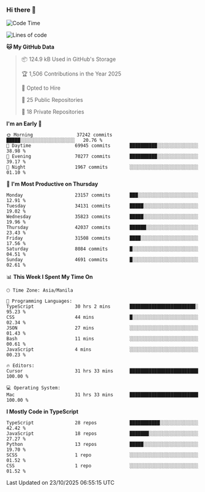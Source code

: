 ### Hi there 👋

<!--START_SECTION:waka-->
![Code Time](http://img.shields.io/badge/Code%20Time-2%2C251%20hrs%204%20mins-blue)

![Lines of code](https://img.shields.io/badge/From%20Hello%20World%20I%27ve%20Written-68.8%20million%20lines%20of%20code-blue)

**🐱 My GitHub Data** 

> 📦 124.9 kB Used in GitHub's Storage 
 > 
> 🏆 1,506 Contributions in the Year 2025
 > 
> 💼 Opted to Hire
 > 
> 📜 25 Public Repositories 
 > 
> 🔑 18 Private Repositories 
 > 
**I'm an Early 🐤** 

```text
🌞 Morning                37242 commits       █████░░░░░░░░░░░░░░░░░░░░   20.76 % 
🌆 Daytime                69945 commits       ██████████░░░░░░░░░░░░░░░   38.98 % 
🌃 Evening                70277 commits       ██████████░░░░░░░░░░░░░░░   39.17 % 
🌙 Night                  1967 commits        ░░░░░░░░░░░░░░░░░░░░░░░░░   01.10 % 
```
📅 **I'm Most Productive on Thursday** 

```text
Monday                   23157 commits       ███░░░░░░░░░░░░░░░░░░░░░░   12.91 % 
Tuesday                  34131 commits       █████░░░░░░░░░░░░░░░░░░░░   19.02 % 
Wednesday                35823 commits       █████░░░░░░░░░░░░░░░░░░░░   19.96 % 
Thursday                 42037 commits       ██████░░░░░░░░░░░░░░░░░░░   23.43 % 
Friday                   31508 commits       ████░░░░░░░░░░░░░░░░░░░░░   17.56 % 
Saturday                 8084 commits        █░░░░░░░░░░░░░░░░░░░░░░░░   04.51 % 
Sunday                   4691 commits        █░░░░░░░░░░░░░░░░░░░░░░░░   02.61 % 
```


📊 **This Week I Spent My Time On** 

```text
🕑︎ Time Zone: Asia/Manila

💬 Programming Languages: 
TypeScript               30 hrs 2 mins       ████████████████████████░   95.23 % 
CSS                      44 mins             █░░░░░░░░░░░░░░░░░░░░░░░░   02.34 % 
JSON                     27 mins             ░░░░░░░░░░░░░░░░░░░░░░░░░   01.43 % 
Bash                     11 mins             ░░░░░░░░░░░░░░░░░░░░░░░░░   00.61 % 
JavaScript               4 mins              ░░░░░░░░░░░░░░░░░░░░░░░░░   00.23 % 

🔥 Editors: 
Cursor                   31 hrs 33 mins      █████████████████████████   100.00 % 

💻 Operating System: 
Mac                      31 hrs 33 mins      █████████████████████████   100.00 % 
```

**I Mostly Code in TypeScript** 

```text
TypeScript               28 repos            ███████████░░░░░░░░░░░░░░   42.42 % 
JavaScript               18 repos            ███████░░░░░░░░░░░░░░░░░░   27.27 % 
Python                   13 repos            █████░░░░░░░░░░░░░░░░░░░░   19.70 % 
SCSS                     1 repo              ░░░░░░░░░░░░░░░░░░░░░░░░░   01.52 % 
CSS                      1 repo              ░░░░░░░░░░░░░░░░░░░░░░░░░   01.52 % 
```




 Last Updated on 23/10/2025 06:55:15 UTC
<!--END_SECTION:waka-->
